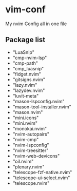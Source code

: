# vim-conf
 My nvim Config all in one file



## Package list
 - "LuaSnip"
 - "cmp-nvim-lsp"
 - "cmp-path"
 - "cmp_luasnip"
 - "fidget.nvim"
 - "gitsigns.nvim"
 - "lazy.nvim"
 - "lazydev.nvim"
 - "luvit-meta"
 - "mason-lspconfig.nvim"
 - "mason-tool-installer.nvim"
 - "mason.nvim"
 - "mini.icons"
 - "mini.nvim"
 - "monokai.nvim"
 - "nvim-autopairs"
 - "nvim-cmp"
 - "nvim-lspconfig"
 - "nvim-treesitter"
 - "nvim-web-devicons"
 - "oil.nvim"
 - "plenary.nvim"
 - "telescope-fzf-native.nvim"
 - "telescope-ui-select.nvim"
 - "telescope.nvim"
